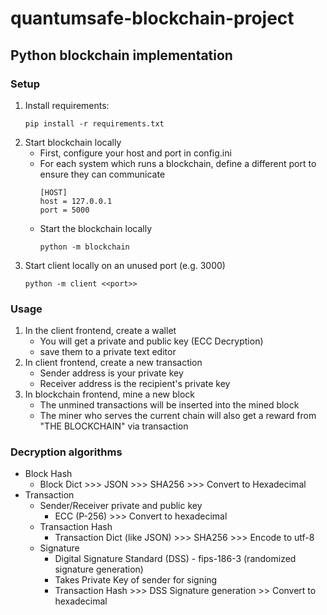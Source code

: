 # quantumsafe-blockchain-project
## Python blockchain implementation
### Setup
1. Install requirements:
    ````
    pip install -r requirements.txt
    ````
2. Start blockchain locally
   - First, configure your host and port in config.ini
   - For each system which runs a blockchain, define a different port to ensure they can communicate
       ````
       [HOST]
       host = 127.0.0.1
       port = 5000
       ````
   - Start the blockchain locally
       ````
       python -m blockchain
       ````
3. Start client locally on an unused port (e.g. 3000)
    ````
   python -m client <<port>>
    ````

### Usage
1. In the client frontend, create a wallet
   - You will get a private and public key (ECC Decryption)
   - save them to a private text editor
2. In client frontend, create a new transaction
   - Sender address is your private key
   - Receiver address is the recipient's private key
3. In blockchain frontend, mine a new block
   - The unmined transactions will be inserted into the mined block
   - The miner who serves the current chain will also get a reward from "THE BLOCKCHAIN" via transaction

### Decryption algorithms

- Block Hash
  - Block Dict >>> JSON >>> SHA256 >>> Convert to Hexadecimal
- Transaction
  - Sender/Receiver private and public key
    - ECC (P-256) >>> Convert to hexadecimal
  - Transaction Hash
    - Transaction Dict (like JSON) >>> SHA256 >>> Encode to utf-8
  - Signature
    - Digital Signature Standard (DSS) - fips-186-3 (randomized signature generation)
    - Takes Private Key of sender for signing
    - Transaction Hash >>> DSS Signature generation >> Convert to hexadecimal